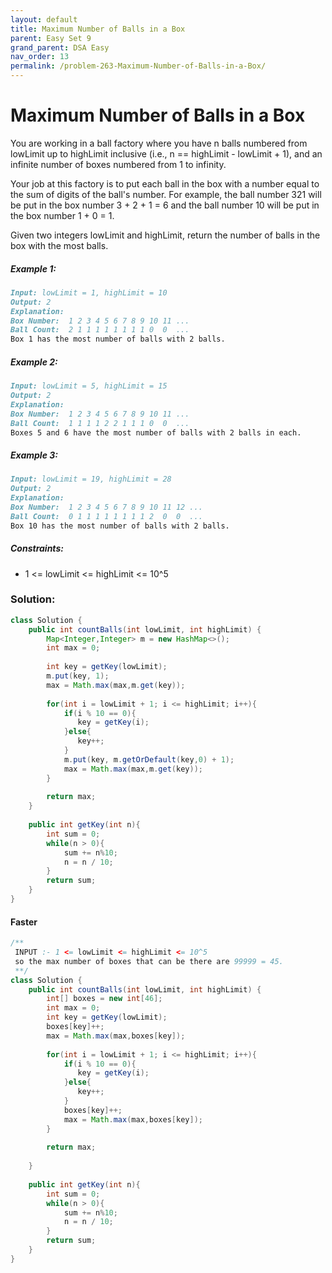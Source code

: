 ```yaml
---
layout: default
title: Maximum Number of Balls in a Box
parent: Easy Set 9
grand_parent: DSA Easy
nav_order: 13
permalink: /problem-263-Maximum-Number-of-Balls-in-a-Box/
---
```

# Maximum Number of Balls in a Box

You are working in a ball factory where you have n balls numbered from lowLimit up to highLimit inclusive (i.e., n == highLimit - lowLimit + 1), and an infinite number of boxes numbered from 1 to infinity.

Your job at this factory is to put each ball in the box with a number equal to the sum of digits of the ball's number. For example, the ball number 321 will be put in the box number 3 + 2 + 1 = 6 and the ball number 10 will be put in the box number 1 + 0 = 1.

Given two integers lowLimit and highLimit, return the number of balls in the box with the most balls.

##### Example 1:
```markdown
Input: lowLimit = 1, highLimit = 10
Output: 2
Explanation:
Box Number:  1 2 3 4 5 6 7 8 9 10 11 ...
Ball Count:  2 1 1 1 1 1 1 1 1 0  0  ...
Box 1 has the most number of balls with 2 balls.
```
##### Example 2:
````markdown
Input: lowLimit = 5, highLimit = 15
Output: 2
Explanation:
Box Number:  1 2 3 4 5 6 7 8 9 10 11 ...
Ball Count:  1 1 1 1 2 2 1 1 1 0  0  ...
Boxes 5 and 6 have the most number of balls with 2 balls in each.
````
##### Example 3:
```markdown
Input: lowLimit = 19, highLimit = 28
Output: 2
Explanation:
Box Number:  1 2 3 4 5 6 7 8 9 10 11 12 ...
Ball Count:  0 1 1 1 1 1 1 1 1 2  0  0  ...
Box 10 has the most number of balls with 2 balls.
```
##### Constraints:
* 1 <= lowLimit <= highLimit <= 10^5

### Solution:
```java
class Solution {
    public int countBalls(int lowLimit, int highLimit) {
        Map<Integer,Integer> m = new HashMap<>();
        int max = 0;
        
        int key = getKey(lowLimit);
        m.put(key, 1);
        max = Math.max(max,m.get(key));
        
        for(int i = lowLimit + 1; i <= highLimit; i++){
            if(i % 10 == 0){
               key = getKey(i); 
            }else{
               key++;
            }
            m.put(key, m.getOrDefault(key,0) + 1);
            max = Math.max(max,m.get(key));
        }
        
        return max;
    }
    
    public int getKey(int n){
        int sum = 0;
        while(n > 0){
            sum += n%10;
            n = n / 10;
        }
        return sum;
    }
}
```

#### Faster
```java
/**
 INPUT :- 1 <= lowLimit <= highLimit <= 10^5
 so the max number of boxes that can be there are 99999 = 45.
 **/
class Solution {
    public int countBalls(int lowLimit, int highLimit) {
        int[] boxes = new int[46];
        int max = 0;
        int key = getKey(lowLimit);
        boxes[key]++;
        max = Math.max(max,boxes[key]);
        
        for(int i = lowLimit + 1; i <= highLimit; i++){
            if(i % 10 == 0){
               key = getKey(i); 
            }else{
               key++;
            }
            boxes[key]++;
            max = Math.max(max,boxes[key]);
        }
        
        return max;        
        
    }
    
    public int getKey(int n){
        int sum = 0;
        while(n > 0){
            sum += n%10;
            n = n / 10;
        }
        return sum;
    }
}
```
